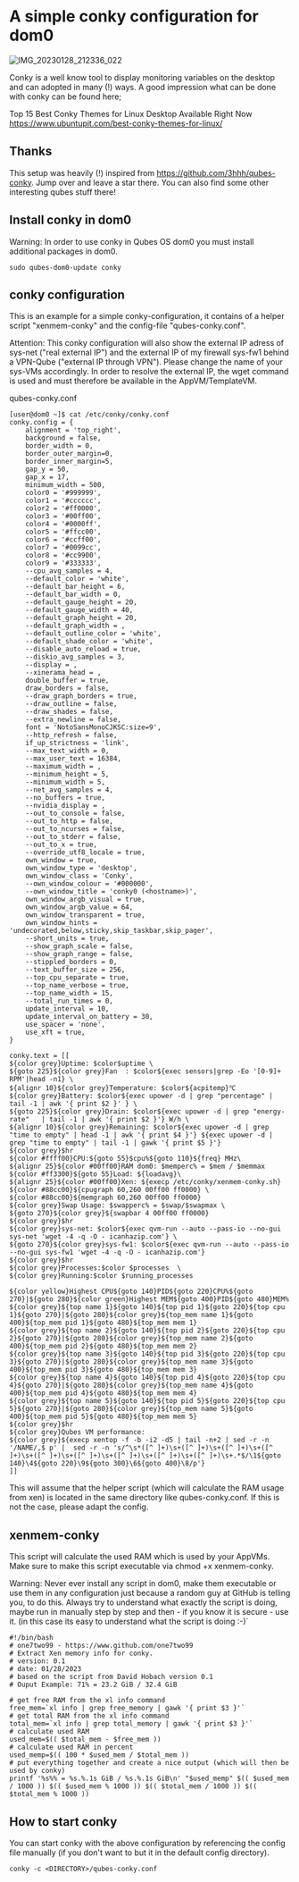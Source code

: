 A simple conky configuration for dom0
=====================================

![IMG_20230128_212336_022](https://user-images.githubusercontent.com/831382/215289219-987338a2-9630-45f0-ac1c-c8245095d99a.jpg)

Conky is a well know tool to display monitoring variables on the desktop and can adopted in many (!) ways.
A good impression what can be done with conky can be found here;

Top 15 Best Conky Themes for Linux Desktop Available Right Now
https://www.ubuntupit.com/best-conky-themes-for-linux/

Thanks
------
This setup was heavily (!) inspired from https://github.com/3hhh/qubes-conky.
Jump over and leave a star there.
You can also find some other interesting qubes stuff there!

Install conky in dom0
---------------------
Warning:
In order to use conky in Qubes OS dom0 you must install additional packages in dom0.
```
sudo qubes-dom0-update conky
```

conky configuration
-------------------
This is an example for a simple conky-configuration, it contains of a helper script "xenmem-conky" and the config-file "qubes-conky.conf".

Attention:
This conky configuration will also show the external IP adress of sys-net ("real external IP") and the external IP of my firewall sys-fw1 behind a VPN-Qube ("external IP through VPN"). Please change the name of your sys-VMs accordingly. 
In order to resolve the external IP, the wget command is used and must therefore be available in the AppVM/TemplateVM.

qubes-conky.conf
```
[user@dom0 ~]$ cat /etc/conky/conky.conf
conky.config = {
    alignment = 'top_right',
    background = false,
    border_width = 0,
    border_outer_margin=0,
    border_inner_margin=5,
    gap_y = 50,
    gap_x = 17,
    minimum_width = 500,
	color0 = '#999999',
	color1 = '#cccccc',
	color2 = '#ff0000',
	color3 = '#00ff00',
	color4 = '#0000ff',
	color5 = '#ffcc00',
	color6 = '#ccff00',
	color7 = '#0099cc',
	color8 = '#cc9900',
	color9 = '#333333',
    --cpu_avg_samples = 4,
	--default_color = 'white',
	--default_bar_height = 6,
	--default_bar_width = 0,
	--default_gauge_height = 20,
	--default_gauge_width = 40,
	--default_graph_height = 20,
	--default_graph_width = ,
    --default_outline_color = 'white',
    --default_shade_color = 'white',
	--disable_auto_reload = true,
	--diskio_avg_samples = 3,
	--display = ,
	--xinerama_head = ,
	double_buffer = true,
    draw_borders = false,
    --draw_graph_borders = true,
    --draw_outline = false,
    --draw_shades = false,
    --extra_newline = false,
    font = 'NotoSansMonoCJKSC:size=9',
	--http_refresh = false,
	if_up_strictness = 'link',
	--max_text_width = 0,
	--max_user_text = 16384,
	--maximum_width = ,
    --minimum_height = 5,
	--minimum_width = 5,
    --net_avg_samples = 4,
    --no_buffers = true,
	--nvidia_display = ,
    --out_to_console = false,
	--out_to_http = false,
	--out_to_ncurses = false,
    --out_to_stderr = false,
	--out_to_x = true,
	--override_utf8_locale = true,
    own_window = true,
    own_window_type = 'desktop',
    own_window_class = 'Conky',
	--own_window_colour = '#000000',
	--own_window_title = 'conky0 (<hostname>)',
    own_window_argb_visual = true,
    own_window_argb_value = 64,
    own_window_transparent = true,
    own_window_hints = 'undecorated,below,sticky,skip_taskbar,skip_pager',
	--short_units = true,
    --show_graph_scale = false,
    --show_graph_range = false,
    --stippled_borders = 0,
	--text_buffer_size = 256,
	--top_cpu_separate = true,
	--top_name_verbose = true,
	--top_name_width = 15,
	--total_run_times = 0,
    update_interval = 10,
    update_interval_on_battery = 30,
    use_spacer = 'none',
    use_xft = true,
}

conky.text = [[
${color grey}Uptime: $color$uptime \
${goto 225}${color grey}Fan  : $color${exec sensors|grep -Eo '[0-9]+ RPM'|head -n1} \
${alignr 10}${color grey}Temperature: $color${acpitemp}℃ 
${color grey}Battery: $color${exec upower -d | grep "percentage" | tail -1 | awk '{ print $2 }' } \
${goto 225}${color grey}Drain: $color${exec upower -d | grep "energy-rate"   | tail -1 | awk '{ print $2 }'} W/h \
${alignr 10}${color grey}Remaining: $color${exec upower -d | grep "time to empty" | head -1 | awk '{ print $4 }'} ${exec upower -d | grep "time to empty" | tail -1 | gawk '{ print $5 }'}
${color grey}$hr
${color #ffff00}CPU:${goto 55}$cpu%${goto 110}${freq} MHz\
${alignr 25}${color #00ff00}RAM dom0: $memperc% = $mem / $memmax
${color #ff3300}${goto 55}Load: ${loadavg}\
${alignr 25}${color #00ff00}Xen: ${execp /etc/conky/xenmem-conky.sh}
${color #88cc00}${cpugraph 60,260 00ff00 ff0000} \
${color #88cc00}${memgraph 60,260 00ff00 ff0000}
${color grey}Swap Usage: $swapperc% = $swap/$swapmax \
${goto 270}${color grey}${swapbar 4 00ff00 ff0000}
${color grey}$hr
${color grey}sys-net: $color${exec qvm-run --auto --pass-io --no-gui sys-net 'wget -4 -q -O - icanhazip.com'} \
${goto 270}${color grey}sys-fw1: $color${exec qvm-run --auto --pass-io --no-gui sys-fw1 'wget -4 -q -O - icanhazip.com'}
${color grey}$hr
${color grey}Processes:$color $processes  \
${color grey}Running:$color $running_processes

${color yellow}Highest CPU${goto 140}PID${goto 220}CPU%${goto 270}|${goto 280}${color green}Highest MEM${goto 400}PID${goto 480}MEM%
${color grey}${top name 1}${goto 140}${top pid 1}${goto 220}${top cpu 1}${goto 270}|${goto 280}${color grey}${top_mem name 1}${goto 400}${top_mem pid 1}${goto 480}${top_mem mem 1}
${color grey}${top name 2}${goto 140}${top pid 2}${goto 220}${top cpu 2}${goto 270}|${goto 280}${color grey}${top_mem name 2}${goto 400}${top_mem pid 2}${goto 480}${top_mem mem 2}
${color grey}${top name 3}${goto 140}${top pid 3}${goto 220}${top cpu 3}${goto 270}|${goto 280}${color grey}${top_mem name 3}${goto 400}${top_mem pid 3}${goto 480}${top_mem mem 3}
${color grey}${top name 4}${goto 140}${top pid 4}${goto 220}${top cpu 4}${goto 270}|${goto 280}${color grey}${top_mem name 4}${goto 400}${top_mem pid 4}${goto 480}${top_mem mem 4}
${color grey}${top name 5}${goto 140}${top pid 5}${goto 220}${top cpu 5}${goto 270}|${goto 280}${color grey}${top_mem name 5}${goto 400}${top_mem pid 5}${goto 480}${top_mem mem 5}
${color grey}$hr
${color grey}Qubes VM performance:
${color grey}${execp xentop -f -b -i2 -d5 | tail -n+2 | sed -r -n '/NAME/,$ p' |  sed -r -n 's/^\s*([^ ]+)\s+([^ ]+)\s+([^ ]+)\s+([^ ]+)\s+([^ ]+)\s+([^ ]+)\s+([^ ]+)\s+([^ ]+)\s+([^ ]+)\s+.*$/\1${goto 140}\4${goto 220}\9${goto 300}\6${goto 400}\8/p'}
]]

```
This will assume that the helper script (which will calculate the RAM usage from xen) is located in the same directory like qubes-conky.conf.
If this is not the case, please adapt the config.

xenmem-conky
------------
This script will calculate the used RAM which is used by your AppVMs.
Make sure to make this script executable via chmod +x xenmem-conky.

Warning: Never ever install any script in dom0, make them executable or use them in any configuration just because a random guy at GitHub is telling you, to do this.
Always try to understand what exactly the script is doing, maybe run in manually step by step and then - if you know it is secure - use it.
(in this case its easy to understand what the script is doing :-)`
```
#!/bin/bash
# one7two99 - https://www.github.com/one7two99
# Extract Xen memory info for conky.
# version: 0.1
# date: 01/28/2023
# based on the script from David Hobach version 0.1
# Ouput Example: 71% = 23.2 GiB / 32.4 GiB

# get free RAM from the xl info command
free_mem=`xl info | grep free_memory | gawk '{ print $3 }'`
# get total RAM from the xl info command
total_mem=`xl info | grep total_memory | gawk '{ print $3 }'`
# calculate used RAM
used_mem=$(( $total_mem - $free_mem ))
# calculate used RAM in percent
used_memp=$(( 100 * $used_mem / $total_mem ))
# put everything together and create a nice output (which will then be used by conky)
printf '%s%% = %s.%.1s GiB / %s.%.1s GiB\n' "$used_memp" $(( $used_mem / 1000 )) $(( $used_mem % 1000 )) $(( $total_mem / 1000 )) $(( $total_mem % 1000 ))
```

How to start conky
------------------
You can start conky with the above configuration by referencing the config file manually (if you don't want to but it in the default config directory).

```
conky -c <DIRECTORY>/qubes-conky.conf
```
